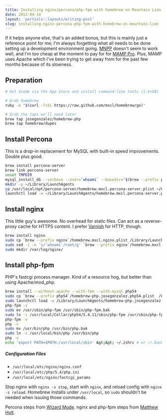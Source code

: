 ```yaml
---
title: Installing nginx/percona/php-fpm with homebrew on Mountain Lion
date: 2013-04-14
layout: 'partials::layouts/writing-post'
slug: installing-nginx-percona-php-fpm-with-homebrew-on-mountain-lion
---
```


If it helps anyone else, that's an added bonus, but this is mainly just a reference point for me; I'm always forgetting what all needs to be done setting up a development environment going. [MNPP][1] doesn't seem to work well, and I'm too cheap at the moment to pay for for [MAMP Pro][2]. Plus, MAMP uses Apache which I've been trying to get away from for the past few months because of its slowness.

<!--more-->

## Preparation

```bash
# Get Xcode via the App Store and install command-line tools (1.6+GB)

# Grab homebrew
ruby -e "$(curl -fsSL https://raw.github.com/mxcl/homebrew/go)"

# Grab the taps we'll need later
brew tap josegonzalez/homebrew-php
brew tap homebrew/dupes
```

## Install Percona

This is a drop-in replacement for MySQL with built-in speed improvements. Double plus good.

```bash
brew install percona-server
brew link percona-server
unset TMPDIR
mysql_install_db --verbose --user=`whoami` --basedir="$(brew --prefix percona-server)" --datadir=/usr/local/var/percona --tmpdir=/tmp
mkdir -p ~/Library/LaunchAgents
cp /usr/local/opt/percona-server/homebrew.mxcl.percona-server.plist ~/Library/LaunchAgents/
launchctl load -w ~/Library/LaunchAgents/homebrew.mxcl.percona-server.plist
```

## Install nginx

This little guy's awesome. No overhead for static files. Can act as a reverse-proxy cache for HTTPS content. I prefer [Varnish][3] for HTTP, though.

```bash
brew install nginx
sudo cp `brew --prefix nginx`/homebrew.mxcl.nginx.plist /Library/LaunchDaemons/
sudo sed -i -e 's/`whoami`/root/g' `brew --prefix nginx`/homebrew.mxcl.nginx.plist
sudo mkdir /var/log/nginx/
```

## Install php-fpm

PHP's fastcgi process manager. Kind of a resource hog, but better than using Apache/mod_php.

```bash
brew install --without-apache --with-fpm --with-mysql php54
sudo cp `brew --prefix php54`/homebrew-php.josegonzalez.php54.plist  /Library/LaunchAgents/
sudo launchctl load -w /Library/LaunchAgents/homebrew-php.josegonzalez.php54.plist
php-fpm -v
sudo mv /usr/sbin/php-fpm /usr/sbin/php-fpm.bak
sudo ln -s /usr/local/Cellar/php54/5.4.11/sbin/php-fpm /usr/sbin/php-fpm
php-fpm -v
php -v
sudo mv /usr/bin/php /usr/bin/php.bak
sudo ln -s /usr/local/bin/php /usr/bin/php
php -v
echo 'export PATH=$PATH:/usr/local/sbin' &gt;&gt; ~/.zshrc # or ~/.bash_profile
```

##### Configuration Files

* `/usr/local/etc/nginx/nginx.conf`
* `/usr/local/etc/php/5.4/php.ini`
* `/usr/local/etc/nginx/fastcgi_params`

Stop nginx with `nginx -s stop`, start with `nginx`, and reload config with `nginx -s reload`. Homebrew installs under `/usr/local`, so `sudo` shouldn't be needed when issuing those commands.

Percona steps from [Wizard Mode][4]. nginx and php-fpm steps from [Matthew Holt][5].

[1]: http://getmnpp.org
[2]: http://www.mamp.info/en/mamp-pro/
[3]: https://www.varnish-cache.org/
[4]: http://wizardmode.com/2012/06/apache-php-mysql-dev-on-os-x-lion-with-a-minimum-of-pain/
[5]: http://mwholt.blogspot.com/2013/03/install-nginxphpmysql-on-os-x-mountain.html

